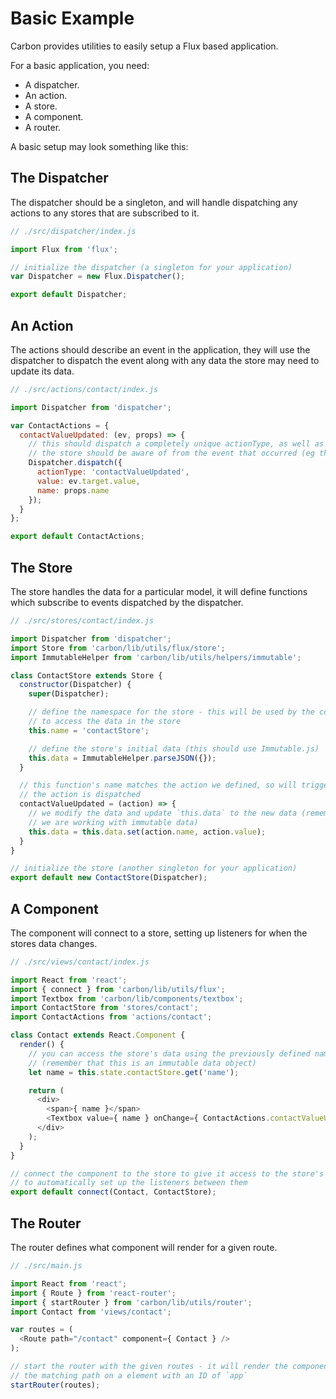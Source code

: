 # Basic Example

Carbon provides utilities to easily setup a Flux based application.

For a basic application, you need:

* A dispatcher.
* An action.
* A store.
* A component.
* A router.

A basic setup may look something like this:

## The Dispatcher

The dispatcher should be a singleton, and will handle dispatching any actions to any stores that are subscribed to it.

```js
// ./src/dispatcher/index.js

import Flux from 'flux';

// initialize the dispatcher (a singleton for your application)
var Dispatcher = new Flux.Dispatcher();

export default Dispatcher;
```

## An Action

The actions should describe an event in the application, they will use the dispatcher to dispatch the event along with any data the store may need to update its data.

```js
// ./src/actions/contact/index.js

import Dispatcher from 'dispatcher';

var ContactActions = {
  contactValueUpdated: (ev, props) => {
    // this should dispatch a completely unique actionType, as well as any data
    // the store should be aware of from the event that occurred (eg the input's value)
    Dispatcher.dispatch({
      actionType: 'contactValueUpdated',
      value: ev.target.value,
      name: props.name
    });
  }
};

export default ContactActions;
```

## The Store

The store handles the data for a particular model, it will define functions which subscribe to events dispatched by the dispatcher.

```js
// ./src/stores/contact/index.js

import Dispatcher from 'dispatcher';
import Store from 'carbon/lib/utils/flux/store';
import ImmutableHelper from 'carbon/lib/utils/helpers/immutable';

class ContactStore extends Store {
  constructor(Dispatcher) {
    super(Dispatcher);

    // define the namespace for the store - this will be used by the component
    // to access the data in the store
    this.name = 'contactStore';

    // define the store's initial data (this should use Immutable.js)
    this.data = ImmutableHelper.parseJSON({});
  }

  // this function's name matches the action we defined, so will trigger when
  // the action is dispatched
  contactValueUpdated = (action) => {
    // we modify the data and update `this.data` to the new data (remember that
    // we are working with immutable data)
    this.data = this.data.set(action.name, action.value);
  }
}

// initialize the store (another singleton for your application)
export default new ContactStore(Dispatcher);
```

## A Component

The component will connect to a store, setting up listeners for when the stores data changes.

```js
// ./src/views/contact/index.js

import React from 'react';
import { connect } from 'carbon/lib/utils/flux';
import Textbox from 'carbon/lib/components/textbox';
import ContactStore from 'stores/contact';
import ContactActions from 'actions/contact';

class Contact extends React.Component {
  render() {
    // you can access the store's data using the previously defined namespace
    // (remember that this is an immutable data object)
    let name = this.state.contactStore.get('name');

    return (
      <div>
        <span>{ name }</span>
        <Textbox value={ name } onChange={ ContactActions.contactValueUpdated } />
      </div>
    );
  }
}

// connect the component to the store to give it access to the store's data and
// to automatically set up the listeners between them
export default connect(Contact, ContactStore);
```

## The Router

The router defines what component will render for a given route.

```js
// ./src/main.js

import React from 'react';
import { Route } from 'react-router';
import { startRouter } from 'carbon/lib/utils/router';
import Contact from 'views/contact';

var routes = (
  <Route path="/contact" component={ Contact } />
);

// start the router with the given routes - it will render the component for
// the matching path on a element with an ID of `app`
startRouter(routes);
```
